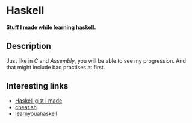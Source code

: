# Haskell
**Stuff I made while learning haskell.**

## Description

Just like in *C* and *Assembly*, you will be able to see my progression. And
that might include bad practises at first.

## Interesting links

* [Haskell gist I made](https://gist.github.com/r4v10l1/3051b68d9d133e1b2bd95cabd61b850c)
* [cheat.sh](https://cheat.sh/haskell/:learn)
* [learnyouahaskell](http://learnyouahaskell.com)
